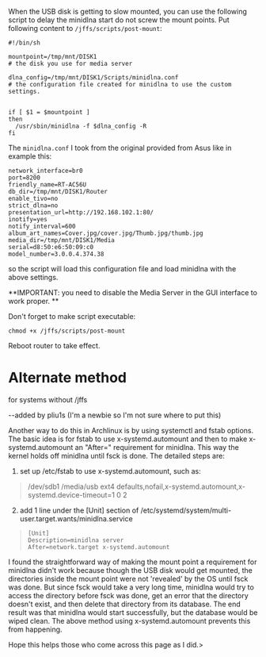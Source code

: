 When the USB disk is getting to slow mounted, you can use the following script to delay the minidlna start do not screw the mount points. Put following content to `/jffs/scripts/post-mount`:

```
#!/bin/sh

mountpoint=/tmp/mnt/DISK1
# the disk you use for media server

dlna_config=/tmp/mnt/DISK1/Scripts/minidlna.conf
# the configuration file created for minidlna to use the custom settings.


if [ $1 = $mountpoint ]
then
  /usr/sbin/minidlna -f $dlna_config -R
fi
```

The `minidlna.conf` I took from the original provided from Asus like in example this:

```
network_interface=br0
port=8200
friendly_name=RT-AC56U
db_dir=/tmp/mnt/DISK1/Router
enable_tivo=no
strict_dlna=no
presentation_url=http://192.168.102.1:80/
inotify=yes
notify_interval=600
album_art_names=Cover.jpg/cover.jpg/Thumb.jpg/thumb.jpg
media_dir=/tmp/mnt/DISK1/Media
serial=d8:50:e6:50:09:c0
model_number=3.0.0.4.374.38
```

so the script will load this configuration file and load minidlna with the above settings. 

**IMPORTANT: you need to disable the Media Server in the GUI interface to work proper. **

Don't forget to make script executable:

```
chmod +x /jffs/scripts/post-mount
```

Reboot router to take effect. 

# Alternate method
for systems without /jffs

--added by pliu1s (I'm a newbie so I'm not sure where to put this)

Another way to do this in Archlinux is by using systemctl and fstab options.  The basic idea is for fstab to use x-systemd.automount and then to make x-systemd.automount an "After=" requirement for minidlna.  This way the kernel holds off minidlna until fsck is done.  The detailed steps are:

1. set up /etc/fstab to use x-systemd.automount, such as:

>    /dev/sdb1 /media/usb    ext4 defaults,nofail,x-systemd.automount,x-systemd.device-timeout=1 0 2


2. add 1 line under the [Unit] section of /etc/systemd/system/multi-user.target.wants/minidlna.service

>     [Unit]
>     Description=minidlna server
>     After=network.target x-systemd.automount


I found the straightforward way of making the mount point a requirement for minidlna didn't work because though the USB disk would get mounted, the directories inside the mount point were not 'revealed' by the OS until fsck was done.  But since fsck would take a very long time, minidlna would try to access the directory before fsck was done, get an error that the directory doesn't exist, and then delete that directory from its database.  The end result was that minidlna would start successfully, but the database would be wiped clean.  The above method using x-systemd.automount prevents this from happening.

Hope this helps those who come across this page as I did.> 